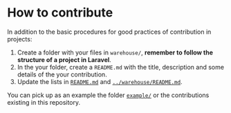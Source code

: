 # How to contribute
In addition to the basic procedures for good practices of contribution in projects:

1. Create a folder with your files in `warehouse/`, **remember to follow the structure of a project in Laravel**.
1. In the your folder, create a `README.md` with the title, description and some details of the your contribution.
1. Update the lists in [`README.md`](../README.md) and [`../warehouse/README.md`](warehouse/README.md).

You can pick up as an example the folder [`example/`](../example/) or the contributions existing in this repository.
